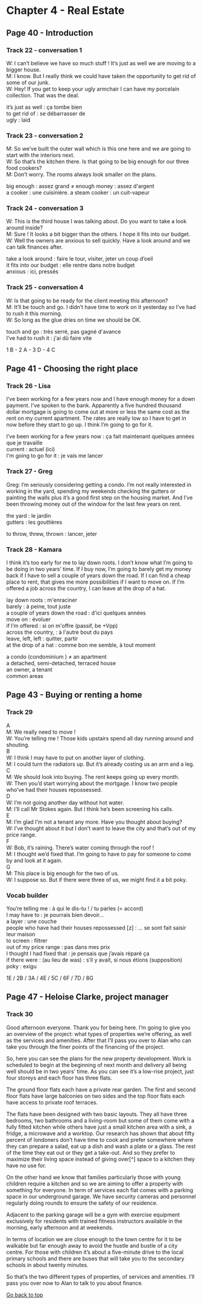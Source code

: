 # Chapter 4 - Real Estate

<a id="TOP"></a>

## Page 40 - Introduction

### Track 22 - conversation 1

W: I can’t believe we have so much stuff ! It’s just as well we are moving to a bigger house.  
M: I know. But I really think we could have taken the opportunity to get rid of some of our junk.  
W: Hey! If you get to keep your ugly armchair I can have my porcelain collection. That was the deal.

it’s just as well : ça tombe bien  
to get rid of : se débarrasser de  
ugly : laid 

### Track 23 - conversation 2

M: So we’ve built the outer wall which is this one here and we are going to start with the interiors next.  
W: So that’s the kitchen there. Is that going to be big enough for our three food cookers?  
M: Don’t worry. The rooms always look smaller on the plans.

big enough : assez grand  ≠ enough money : assez d'argent  
a cooker : une cuisinière. a steam cooker : un cuit-vapeur  

### Track 24 - conversation 3

W: This is the third house I was talking about. Do you want to take a look around inside?  
M: Sure ! It looks a bit bigger than the others. I hope it fits into our budget.  
W: Well the owners are anxious to sell quickly. Have a look around and we can talk finances after.

take a look around : faire le tour, visiter, jeter un coup d’oeil  
it fits into our budget : elle rentre dans notre budget  
anxious : ici, pressés 

### Track 25 - conversation 4

W: Is that going to be ready for the client meeting this afternoon?  
M: It’ll be touch and go. I didn’t have time to work on it yesterday so I’ve had to rush it this morning.  
W: So long as the glue dries on time we should be OK.

touch and go : très serré, pas gagné d'avance  
I’ve had to rush it : j'ai dû faire vite

1 B - 2 A - 3 D - 4 C

## Page 41 - Choosing the right place

### Track 26 - Lisa

I’ve been working for a few years now and I have enough money for a down payment. I’ve spoken to the bank. Apparently a five hundred thousand dollar mortgage is going to come out at more or less the same cost as the rent on my current apartment. The rates are really low so I have to get in now before they start to go up. I think I’m going to go for it.

I’ve been working for a few years now : ça fait maintenant quelques années que je travaille  
current : actuel (ici)  
I'm going to go for it : je vais me lancer  

### Track 27 - Greg

Greg: I’m seriously considering getting a condo. I’m not really interested in working in the yard, spending my weekends checking the gutters or painting the walls plus it’s a good first step on the housing market. And I’ve been throwing money out of the window for the last few years on rent.

the yard : le jardin  
gutters : les gouttières

to throw, threw, thrown : lancer, jeter

### Track 28 - Kamara

I think it’s too early for me to lay down roots. I don’t know what I’m going to be doing in two years’ time. If I buy now, I’m going to barely get my money back if I have to sell a couple of years down the road. If I can find a cheap place to rent, that gives me more possibilities if I want to move on. If I’m offered a job across the country, I can leave at the drop of a hat.

lay down roots : m'enraciner  
barely : à peine, tout juste  
a couple of years down the road : d'ici quelques années  
move on : évoluer  
if I’m offered : si on m'offre (passif, be +Vpp)  
across the country, : à l'autre bout du pays  
leave, left, left : quitter, partir  
at the drop of a hat : comme bon me semble, à tout moment

a condo (condominium ) ≠ an apartment  
a detached, semi-detached, terraced house  
an owner, a tenant  
common areas

## Page 43 - Buying or renting a home

### Track 29

A  
M: We really need to move !  
W: You’re telling me ! Those kids upstairs spend all day running around and shouting.  
B  
W: I think I may have to put on another layer of clothing.  
M:  I could turn the radiators up. But it’s already costing us an arm and a leg.  
C  
M: We should look into buying. The rent keeps going up every month.  
W: Then you’d start worrying about the mortgage. I know two people who’ve had their houses repossessed.  
D  
W: I’m not going another day without hot water.  
M: I’ll call Mr Stokes again. But I think he’s been screening his calls.  
E  
M: I’m glad I’m not a tenant any more. Have you thought about buying?  
W: I’ve thought about it but I don’t want to leave the city and that’s out of my price range.  
F  
W: Bob, it’s raining. There’s water coming through the roof !  
M: I thought we’d fixed that. I’m going to have to pay for someone to come by and look at it again.  
G  
M: This place is big enough for the two of us.  
W: I suppose so. But if there were three of us, we might find it a bit poky.

### Vocab builder

You’re telling me : à qui le dis-tu ! / tu parles (= accord)  
I may have to : je pourrais bien devoir...  
a layer : une couche  
people who have had their houses repossessed [z] : … se sont fait saisir leur maison  
to screen : filtrer  
out of my price range : pas dans mes prix  
I thought I had fixed that : je pensais que j’avais réparé ça  
if there were : (au lieu de was) : s’il y avait, si nous étions (supposition)  
poky : exigu

1E / 2B / 3A / 4E / 5C / 6F / 7D / 8G

## Page 47 - Heloise Clarke, project manager

### Track 30

Good afternoon everyone. Thank you for being here. I’m going to give you an overview of the project: what types of properties we’re offering, as well as the services and amenities. After that I’ll pass you over to Alan who can take you through the finer points of the financing of the project.

So, here you can see the plans for the new property development. Work is scheduled to begin at the beginning of next month and delivery all being well should be in two years’ time. As you can see it’s a low-rise project, just four storeys and each floor has three flats.

The ground floor flats each have a private rear garden. The first and second floor flats have large balconies on two sides and the top floor flats each have access to private roof terraces.

The flats have been designed with two basic layouts. They all have three bedrooms, two bathrooms and a living-room but some of them come with a fully fitted kitchen while others have just a small kitchen area with a sink, a fridge, a microwave and a worktop. Our research has shown that about  fifty percent of londoners don’t have time to cook and prefer somewhere where they can prepare a salad, eat up a dish and wash a plate or a glass. The rest of the time they eat out or they get a take-out.  And so they prefer to maximize their living space instead of giving over[^] space to a kitchen they have no use for. 

On the other hand we know that families particularly those with young children require a kitchen and so we are aiming to offer a property with something for everyone. In term of services each flat comes with a parking space in our underground garage. We have security cameras and personnel regularly doing rounds to ensure the safety of our residence.  

Adjacent to the parking garage will be a gym with exercise equipment exclusively for residents with trained fitness instructors available in the morning, early afternoon and at weekends.

In terms of location we are close enough to the town centre for it to be walkable but far enough away to avoid the hustle and bustle of a city centre. For those with children it’s about a five-minute drive to the local primary schools and there are buses that will take you to the secondary schools in about twenty minutes.

So that’s the two different types of properties, of services and amenities. I’ll pass you over now to Alan to talk to you about finance.

<a href="#TOP">Go back to top</a>
